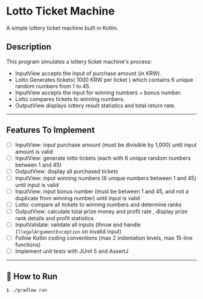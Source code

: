 # Lotto Ticket Machine

A simple lottery ticket machine built in Kotlin.

## Description

This program simulates a lottery ticket machine's process:
- InputView accepts the input of purchase amount (in KRW).
- Lotto Generates tickets( 1000 KRW per ticket ) which contains 6 unique random numbers from 1 to 45.
- InputView accepts the input for winning numbers + bonus number.
- Lotto compares tickets to winning numbers.
- OutputView displays lottery result statistics and total return rate.

---

## Features To Implement

- [ ] InputView: input purchase amount (must be divisible by 1,000) until input amount is valid
- [ ] InputView: generate lotto tickets (each with 6 unique random numbers between 1 and 45)
- [ ] OutputView: display all purchased tickets
- [ ] InputView: input winning numbers (6 unique numbers between 1 and 45) until input is valid
- [ ] InputView: input bonus number (must be between 1 and 45, and not a duplicate from winning number) until input is valid
- [ ] Lotto: compare all tickets to winning numbers and determine ranks
- [ ] OutputView: calculate total prize money and profit rate , display prize rank details and profit statistics
- [ ] InputValidate: validate all inputs (throw and handle `IllegalArgumentException` on invalid input)
- [ ] Follow Kotlin coding conventions (max 2 indentation levels, max 15-line functions)
- [ ] Implement unit tests with JUnit 5 and AssertJ

---

## 🔧 How to Run

```bash
$ ./gradlew run